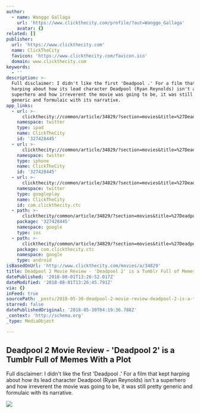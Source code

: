 ```yaml
---
author:
  - name: Wanggo Gallaga
    url: 'https://www.clickthecity.com/profile/?aut=Wanggo_Gallaga'
    avatar: {}
related: []
publisher:
  url: 'https://www.clickthecity.com'
  name: ClickTheCity
  favicon: 'https://www.clickthecity.com/favicon.ico'
  domain: www.clickthecity.com
keywords:
  - ''
description: >-
  Full disclaimer: I didn't like the first 'Deadpool .' For a film that kept
  harping about how its lead character Deadpool (Ryan Reynolds) isn't a
  superhero and how irreverent the movie was going to be, it was still pretty
  generic and formulaic with its narrative.
app_links:
  - url: >-
      clickthecity://common/article/34829/?section=movies&title=%27Deadpool+2%27+is+a+Tumblr+Full+of+Memes+With+a+Plot
    namespace: twitter
    type: ipad
    name: ClickTheCity
    id: '327428445'
  - url: >-
      clickthecity://common/article/34829/?section=movies&title=%27Deadpool+2%27+is+a+Tumblr+Full+of+Memes+With+a+Plot
    namespace: twitter
    type: iphone
    name: ClickTheCity
    id: '327428445'
  - url: >-
      clickthecity://common/article/34829/?section=movies&title=%27Deadpool+2%27+is+a+Tumblr+Full+of+Memes+With+a+Plot
    namespace: twitter
    type: googleplay
    name: ClickTheCity
    id: com.clickthecity.ctc
  - path: >-
      clickthecity/common/article/34829/?section=movies&title=%27Deadpool+2%27+is+a+Tumblr+Full+of+Memes+With+a+Plot
    package: '327428445'
    namespace: google
    type: ios
  - path: >-
      clickthecity/common/article/34829/?section=movies&title=%27Deadpool+2%27+is+a+Tumblr+Full+of+Memes+With+a+Plot
    package: com.clickthecity.ctc
    namespace: google
    type: android
isBasedOnUrl: 'http://www.clickthecity.com/movies/a/34829'
title: Deadpool 2 Movie Review - 'Deadpool 2' is a Tumblr Full of Memes With a Plot
datePublished: '2018-08-01T13:26:52.017Z'
dateModified: '2018-08-01T13:26:45.791Z'
via: {}
inFeed: true
sourcePath: _posts/2018-05-30-deadpool-2-movie-review-deadpool-2-is-a-tumblr-full-of-m.md
starred: false
datePublishedOriginal: '2018-05-30T04:19:36.788Z'
_context: 'http://schema.org'
_type: MediaObject

---
```

<article style=""><h1>Deadpool 2 Movie Review - 'Deadpool 2' is a Tumblr Full of Memes With a Plot</h1><p>Full disclaimer: I didn't like the first 'Deadpool .' For a film that kept harping about how its lead character Deadpool (Ryan Reynolds) isn't a superhero and how irreverent the movie was going to be, it was still pretty generic and formulaic with its narrative.</p><img src="https://cdn1.clickthecity.com/images/articles/600/34829.jpg" /></article>